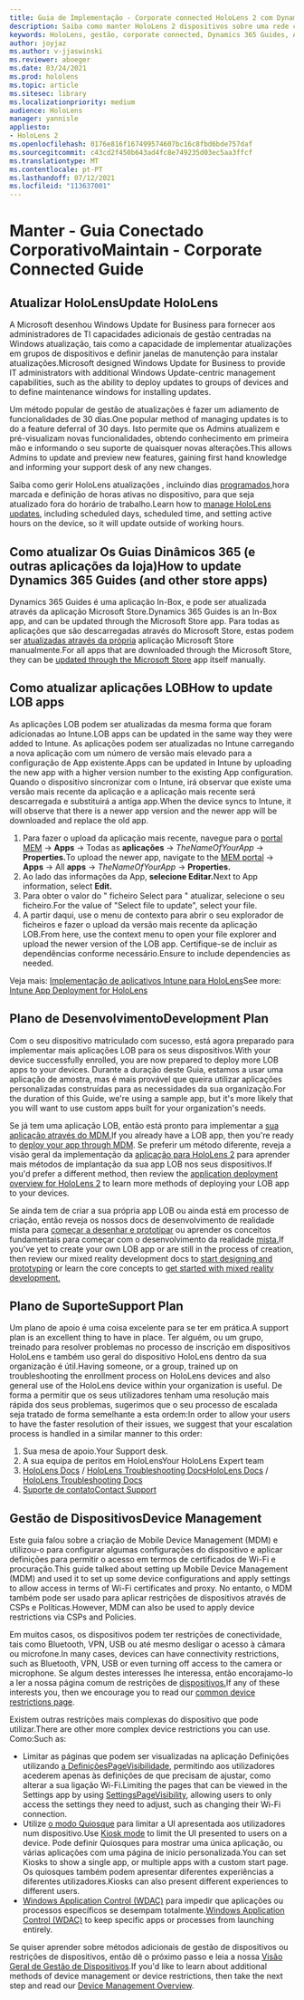 ```yaml
---
title: Guia de Implementação - Corporate connected HoloLens 2 com Dynamics 365 Guides - Manter
description: Saiba como manter HoloLens 2 dispositivos sobre uma rede corporativa Conectada com Guias Dinâmicos 365.
keywords: HoloLens, gestão, corporate connected, Dynamics 365 Guides, AAD, Azure AD, MDM, Mobile Device Management
author: joyjaz
ms.author: v-jjaswinski
ms.reviewer: aboeger
ms.date: 03/24/2021
ms.prod: hololens
ms.topic: article
ms.sitesec: library
ms.localizationpriority: medium
audience: HoloLens
manager: yannisle
appliesto:
- HoloLens 2
ms.openlocfilehash: 0176e816f167499574607bc16c8fbd6bde757daf
ms.sourcegitcommit: c43cd2f450b643ad4fc8e749235d03ec5aa3ffcf
ms.translationtype: MT
ms.contentlocale: pt-PT
ms.lasthandoff: 07/12/2021
ms.locfileid: "113637001"
---
```

# <a name="maintain---corporate-connected-guide"></a><span data-ttu-id="a0f1c-104">Manter - Guia Conectado Corporativo</span><span class="sxs-lookup"><span data-stu-id="a0f1c-104">Maintain - Corporate Connected Guide</span></span>

## <a name="update-hololens"></a><span data-ttu-id="a0f1c-105">Atualizar HoloLens</span><span class="sxs-lookup"><span data-stu-id="a0f1c-105">Update HoloLens</span></span>

<span data-ttu-id="a0f1c-106">A Microsoft desenhou Windows Update for Business para fornecer aos administradores de TI capacidades adicionais de gestão centradas na Windows atualização, tais como a capacidade de implementar atualizações em grupos de dispositivos e definir janelas de manutenção para instalar atualizações.</span><span class="sxs-lookup"><span data-stu-id="a0f1c-106">Microsoft designed Windows Update for Business to provide IT administrators with additional Windows Update-centric management capabilities, such as the ability to deploy updates to groups of devices and to define maintenance windows for installing updates.</span></span>

<span data-ttu-id="a0f1c-107">Um método popular de gestão de atualizações é fazer um adiamento de funcionalidades de 30 dias.</span><span class="sxs-lookup"><span data-stu-id="a0f1c-107">One popular method of managing updates is to do a feature deferral of 30 days.</span></span> <span data-ttu-id="a0f1c-108">Isto permite que os Admins atualizem e pré-visualizam novas funcionalidades, obtendo conhecimento em primeira mão e informando o seu suporte de quaisquer novas alterações.</span><span class="sxs-lookup"><span data-stu-id="a0f1c-108">This allows Admins to update and preview new features, gaining first hand knowledge and informing your support desk of any new changes.</span></span>

<span data-ttu-id="a0f1c-109">Saiba como gerir HoloLens atualizações , incluindo dias [programados,](/hololens/hololens-updates)hora marcada e definição de horas ativas no dispositivo, para que seja atualizado fora do horário de trabalho.</span><span class="sxs-lookup"><span data-stu-id="a0f1c-109">Learn how to [manage HoloLens updates](/hololens/hololens-updates), including scheduled days, scheduled time, and setting active hours on the device, so it will update outside of working hours.</span></span>

## <a name="how-to-update-dynamics-365-guides-and-other-store-apps"></a><span data-ttu-id="a0f1c-110">Como atualizar Os Guias Dinâmicos 365 (e outras aplicações da loja)</span><span class="sxs-lookup"><span data-stu-id="a0f1c-110">How to update Dynamics 365 Guides (and other store apps)</span></span>

<span data-ttu-id="a0f1c-111">Dynamics 365 Guides é uma aplicação In-Box, e pode ser atualizada através da aplicação Microsoft Store.</span><span class="sxs-lookup"><span data-stu-id="a0f1c-111">Dynamics 365 Guides is an In-Box app, and can be updated through the Microsoft Store app.</span></span> <span data-ttu-id="a0f1c-112">Para todas as aplicações que são descarregadas através do Microsoft Store, estas podem ser [atualizadas através da própria](/hololens/holographic-store-apps#update-apps) aplicação Microsoft Store manualmente.</span><span class="sxs-lookup"><span data-stu-id="a0f1c-112">For all apps that are downloaded through the Microsoft Store, they can be [updated through the Microsoft Store](/hololens/holographic-store-apps#update-apps) app itself manually.</span></span>

## <a name="how-to-update-lob-apps"></a><span data-ttu-id="a0f1c-113">Como atualizar aplicações LOB</span><span class="sxs-lookup"><span data-stu-id="a0f1c-113">How to update LOB apps</span></span>

<span data-ttu-id="a0f1c-114">As aplicações LOB podem ser atualizadas da mesma forma que foram adicionadas ao Intune.</span><span class="sxs-lookup"><span data-stu-id="a0f1c-114">LOB apps can be updated in the same way they were added to Intune.</span></span> <span data-ttu-id="a0f1c-115">As aplicações podem ser atualizadas no Intune carregando a nova aplicação com um número de versão mais elevado para a configuração de App existente.</span><span class="sxs-lookup"><span data-stu-id="a0f1c-115">Apps can be updated in Intune by uploading the new app with a higher version number to the existing App configuration.</span></span> <span data-ttu-id="a0f1c-116">Quando o dispositivo sincronizar com o Intune, irá observar que existe uma versão mais recente da aplicação e a aplicação mais recente será descarregada e substituirá a antiga app.</span><span class="sxs-lookup"><span data-stu-id="a0f1c-116">When the device syncs to Intune, it will observe that there is a newer app version and the newer app will be downloaded and replace the old app.</span></span>

1. <span data-ttu-id="a0f1c-117">Para fazer o upload da aplicação mais recente, navegue para o [portal MEM](https://endpoint.microsoft.com/#home)  ->  **Apps** -> Todas as **aplicações**  ->  *TheNameOfYourApp*  ->  **Properties.**</span><span class="sxs-lookup"><span data-stu-id="a0f1c-117">To upload the newer app, navigate to the [MEM portal](https://endpoint.microsoft.com/#home) -> **Apps** -> All **apps** -> *TheNameOfYourApp* -> **Properties.**</span></span>
2. <span data-ttu-id="a0f1c-118">Ao lado das informações da App, **selecione Editar.**</span><span class="sxs-lookup"><span data-stu-id="a0f1c-118">Next to App information, select **Edit.**</span></span>
3. <span data-ttu-id="a0f1c-119">Para obter o valor do &quot; ficheiro Select para &quot; atualizar, selecione o seu ficheiro.</span><span class="sxs-lookup"><span data-stu-id="a0f1c-119">For the value of &quot;Select file to update&quot;, select your file.</span></span>
4. <span data-ttu-id="a0f1c-120">A partir daqui, use o menu de contexto para abrir o seu explorador de ficheiros e fazer o upload da versão mais recente da aplicação LOB.</span><span class="sxs-lookup"><span data-stu-id="a0f1c-120">From here, use the context menu to open your file explorer and upload the newer version of the LOB app.</span></span> <span data-ttu-id="a0f1c-121">Certifique-se de incluir as dependências conforme necessário.</span><span class="sxs-lookup"><span data-stu-id="a0f1c-121">Ensure to include dependencies as needed.</span></span>

<span data-ttu-id="a0f1c-122">Veja mais: [Implementação de aplicativos Intune para HoloLens](/hololens/app-deploy-intune)</span><span class="sxs-lookup"><span data-stu-id="a0f1c-122">See more: [Intune App Deployment for HoloLens](/hololens/app-deploy-intune)</span></span>

## <a name="development-plan"></a><span data-ttu-id="a0f1c-123">Plano de Desenvolvimento</span><span class="sxs-lookup"><span data-stu-id="a0f1c-123">Development Plan</span></span>

<span data-ttu-id="a0f1c-124">Com o seu dispositivo matriculado com sucesso, está agora preparado para implementar mais aplicações LOB para os seus dispositivos.</span><span class="sxs-lookup"><span data-stu-id="a0f1c-124">With your device successfully enrolled, you are now prepared to deploy more LOB apps to your devices.</span></span> <span data-ttu-id="a0f1c-125">Durante a duração deste Guia, estamos a usar uma aplicação de amostra, mas é mais provável que queira utilizar aplicações personalizadas construídas para as necessidades da sua organização.</span><span class="sxs-lookup"><span data-stu-id="a0f1c-125">For the duration of this Guide, we're using a sample app, but it's more likely that you will want to use custom apps built for your organization's needs.</span></span>

<span data-ttu-id="a0f1c-126">Se já tem uma aplicação LOB, então está pronto para implementar a [sua aplicação através do MDM.](/hololens/app-deploy-intune)</span><span class="sxs-lookup"><span data-stu-id="a0f1c-126">If you already have a LOB app, then you're ready to [deploy your app through MDM](/hololens/app-deploy-intune).</span></span> <span data-ttu-id="a0f1c-127">Se preferir um método diferente, reveja a visão geral da implementação da [aplicação para HoloLens 2](/hololens/app-deploy-overview) para aprender mais métodos de implantação da sua app LOB nos seus dispositivos.</span><span class="sxs-lookup"><span data-stu-id="a0f1c-127">If you'd prefer a different method, then review the [application deployment overview for HoloLens 2](/hololens/app-deploy-overview) to learn more methods of deploying your LOB app to your devices.</span></span>

<span data-ttu-id="a0f1c-128">Se ainda tem de criar a sua própria app LOB ou ainda está em processo de criação, então reveja os nossos docs de desenvolvimento de realidade mista para [começar a desenhar e prototipar](/windows/mixed-reality/design/design) ou aprender os conceitos fundamentais para começar com o desenvolvimento da realidade [mista.](/windows/mixed-reality/discover/get-started-with-mr)</span><span class="sxs-lookup"><span data-stu-id="a0f1c-128">If you've yet to create your own LOB app or are still in the process of creation, then review our mixed reality development docs to [start designing and prototyping](/windows/mixed-reality/design/design) or learn the core concepts to [get started with mixed reality development.](/windows/mixed-reality/discover/get-started-with-mr)</span></span>

## <a name="support-plan"></a><span data-ttu-id="a0f1c-129">Plano de Suporte</span><span class="sxs-lookup"><span data-stu-id="a0f1c-129">Support Plan</span></span>

<span data-ttu-id="a0f1c-130">Um plano de apoio é uma coisa excelente para se ter em prática.</span><span class="sxs-lookup"><span data-stu-id="a0f1c-130">A support plan is an excellent thing to have in place.</span></span> <span data-ttu-id="a0f1c-131">Ter alguém, ou um grupo, treinado para resolver problemas no processo de inscrição em dispositivos HoloLens e também uso geral do dispositivo HoloLens dentro da sua organização é útil.</span><span class="sxs-lookup"><span data-stu-id="a0f1c-131">Having someone, or a group, trained up on troubleshooting the enrollment process on HoloLens devices and also general use of the HoloLens device within your organization is useful.</span></span> <span data-ttu-id="a0f1c-132">De forma a permitir que os seus utilizadores tenham uma resolução mais rápida dos seus problemas, sugerimos que o seu processo de escalada seja tratado de forma semelhante a esta ordem:</span><span class="sxs-lookup"><span data-stu-id="a0f1c-132">In order to allow your users to have the faster resolution of their issues, we suggest that your escalation process is handled in a similar manner to this order:</span></span>

1. <span data-ttu-id="a0f1c-133">Sua mesa de apoio.</span><span class="sxs-lookup"><span data-stu-id="a0f1c-133">Your Support desk.</span></span>
2. <span data-ttu-id="a0f1c-134">A sua equipa de peritos em HoloLens</span><span class="sxs-lookup"><span data-stu-id="a0f1c-134">Your HoloLens Expert team</span></span>
3. <span data-ttu-id="a0f1c-135">[HoloLens Docs](/hololens/)  /  [HoloLens Troubleshooting Docs](/hololens/hololens-troubleshooting)</span><span class="sxs-lookup"><span data-stu-id="a0f1c-135">[HoloLens Docs](/hololens/) / [HoloLens Troubleshooting Docs](/hololens/hololens-troubleshooting)</span></span>
4. [<span data-ttu-id="a0f1c-136">Suporte de contato</span><span class="sxs-lookup"><span data-stu-id="a0f1c-136">Contact Support</span></span>](https://support.serviceshub.microsoft.com/supportforbusiness/create?sapId=e9391227-fa6d-927b-0fff-f96288631b8f)

## <a name="device-management"></a><span data-ttu-id="a0f1c-137">Gestão de Dispositivos</span><span class="sxs-lookup"><span data-stu-id="a0f1c-137">Device Management</span></span>

<span data-ttu-id="a0f1c-138">Este guia falou sobre a criação de Mobile Device Management (MDM) e utilizou-o para configurar algumas configurações do dispositivo e aplicar definições para permitir o acesso em termos de certificados de Wi-Fi e procuração.</span><span class="sxs-lookup"><span data-stu-id="a0f1c-138">This guide talked about setting up Mobile Device Management (MDM) and used it to set up some device configurations and apply settings to allow access in terms of Wi-Fi certificates and proxy.</span></span> <span data-ttu-id="a0f1c-139">No entanto, o MDM também pode ser usado para aplicar restrições de dispositivos através de CSPs e Políticas.</span><span class="sxs-lookup"><span data-stu-id="a0f1c-139">However, MDM can also be used to apply device restrictions via CSPs and Policies.</span></span>

<span data-ttu-id="a0f1c-140">Em muitos casos, os dispositivos podem ter restrições de conectividade, tais como Bluetooth, VPN, USB ou até mesmo desligar o acesso à câmara ou microfone.</span><span class="sxs-lookup"><span data-stu-id="a0f1c-140">In many cases, devices can have connectivity restrictions, such as Bluetooth, VPN, USB or even turning off access to the camera or microphone.</span></span> <span data-ttu-id="a0f1c-141">Se algum destes interesses lhe interessa, então encorajamo-lo a ler a nossa página comum de restrições de [dispositivos.](/hololens/hololens-common-device-restrictions)</span><span class="sxs-lookup"><span data-stu-id="a0f1c-141">If any of these interests you, then we encourage you to read our [common device restrictions page](/hololens/hololens-common-device-restrictions).</span></span>

<span data-ttu-id="a0f1c-142">Existem outras restrições mais complexas do dispositivo que pode utilizar.</span><span class="sxs-lookup"><span data-stu-id="a0f1c-142">There are other more complex device restrictions you can use.</span></span> <span data-ttu-id="a0f1c-143">Como:</span><span class="sxs-lookup"><span data-stu-id="a0f1c-143">Such as:</span></span>

- <span data-ttu-id="a0f1c-144">Limitar as páginas que podem ser visualizadas na aplicação Definições utilizando [a DefiniçõesPageVisibilidade](/hololens/settings-uri-list), permitindo aos utilizadores acederem apenas às definições de que precisam de ajustar, como alterar a sua ligação Wi-Fi.</span><span class="sxs-lookup"><span data-stu-id="a0f1c-144">Limiting the pages that can be viewed in the Settings app by using [SettingsPageVisibility](/hololens/settings-uri-list), allowing users to only access the settings they need to adjust, such as changing their Wi-Fi connection.</span></span>
- <span data-ttu-id="a0f1c-145">Utilize [o modo Quiosque](/hololens/hololens-kiosk) para limitar a UI apresentada aos utilizadores num dispositivo.</span><span class="sxs-lookup"><span data-stu-id="a0f1c-145">Use [Kiosk mode](/hololens/hololens-kiosk) to limit the UI presented to users on a device.</span></span> <span data-ttu-id="a0f1c-146">Pode definir Quiosques para mostrar uma única aplicação, ou várias aplicações com uma página de início personalizada.</span><span class="sxs-lookup"><span data-stu-id="a0f1c-146">You can set Kiosks to show a single app, or multiple apps with a custom start page.</span></span> <span data-ttu-id="a0f1c-147">Os quiosques também podem apresentar diferentes experiências a diferentes utilizadores.</span><span class="sxs-lookup"><span data-stu-id="a0f1c-147">Kiosks can also present different experiences to different users.</span></span>
- <span data-ttu-id="a0f1c-148">[Windows Application Control (WDAC)](/hololens/windows-defender-application-control-wdac) para impedir que aplicações ou processos específicos se desempam totalmente.</span><span class="sxs-lookup"><span data-stu-id="a0f1c-148">[Windows Application Control (WDAC)](/hololens/windows-defender-application-control-wdac) to keep specific apps or processes from launching entirely.</span></span>

<span data-ttu-id="a0f1c-149">Se quiser aprender sobre métodos adicionais de gestão de dispositivos ou restrições de dispositivos, então dê o próximo passo e leia a nossa [Visão Geral de Gestão de Dispositivos](/hololens/hololens-csp-policy-overview).</span><span class="sxs-lookup"><span data-stu-id="a0f1c-149">If you'd like to learn about additional methods of device management or device restrictions, then take the next step and read our [Device Management Overview](/hololens/hololens-csp-policy-overview).</span></span>





